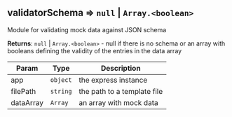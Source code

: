 <a name="module_validatorSchema"></a>

## validatorSchema ⇒ <code>null</code> \| <code>Array.&lt;boolean&gt;</code>
Module for validating mock data against JSON schema

**Returns**: <code>null</code> \| <code>Array.&lt;boolean&gt;</code> - null if there is no schema or an array with booleans defining the validity of the entries in the data array  

| Param | Type | Description |
| --- | --- | --- |
| app | <code>object</code> | the express instance |
| filePath | <code>string</code> | the path to a template file |
| dataArray | <code>Array</code> | an array with mock data |

